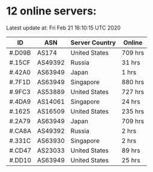 # 12 online servers:

Latest update at: Fri Feb 21 16:10:15 UTC 2020

| ID | ASN | Server Country | Online |
| -- | --- | -------------- | ------ |
| #.D09B | AS174 | United States | 709 hrs |
| #.15CF | AS49392 | Russia | 31 hrs |
| #.42A0 | AS63949 | Japan | 1 hrs |
| #.7F1D | AS63949 | Singapore | 880 hrs |
| #.9FC3 | AS53889 | United States | 727 hrs |
| #.4DA9 | AS14061 | Singapore | 24 hrs |
| #.1625 | AS16509 | United States | 235 hrs |
| #.2A79 | AS63949 | Japan | 709 hrs |
| #.CA8A | AS49392 | Russia | 2 hrs |
| #.331C | AS63930 | Singapore | 2 hrs |
| #.CD47 | AS23033 | United States | 89 hrs |
| #.DD10 | AS63949 | United States | 25 hrs |

